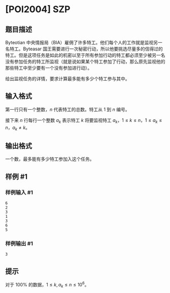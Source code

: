 # [POI2004] SZP

## 题目描述

Byteotian 中央情报局（BIA）雇佣了许多特工。他们每个人的工作就是监视另一名特工。Byteasar 国王需要进行一次秘密行动，所以他要挑选尽量多的信得过的特工。但是这项任务是如此的机密以至于所有参加行动的特工都必须至少被另一名没有参加任务的特工所监视（就是说如果某个特工参加了行动，那么原先监视他的那些特工中至少要有一个没有参加进行动）。

给出监视任务的详情，要求计算最多能有多少个特工参与其中。

## 输入格式

第一行只有一个整数，$n$ 代表特工的总数。特工从 $1$ 到 $n$ 编号。

接下来 $n$ 行每行一个整数 $a_k$ 表示特工 $k$ 将要监视特工 $a_k$，$1 \le k \le n$，$1 \le a_k \le n$，$a_k \ne k$。

## 输出格式

一个数，最多能有多少特工参加入这个任务。

## 样例 #1

### 样例输入 #1
```
6
2
3
1
3
6
5
```

### 样例输出 #1

```
3
```

## 提示

对于 $100\%$ 的数据，$1\le k,a_k\le n\le 10^6$。

